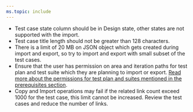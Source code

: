 ```yaml
---
ms.topic: include
---
```


* Test case state column should be in Design state, other states are not supported with the import.
* Test case title length should not be greater than 128 characters. 
* There is a limit of 20 MB on JSON object which gets created during import and export, so try to import and export with small subset of the test cases.
* Ensure that the user has permission on area and iteration paths for test plan and test suite which they are planning to import or export. [Read more about the permissions for test plan and suites mentioned in the prerequisites section](../create-a-test-plan.md#prerequisites).
* Copy and Import operations may fail if the related link count exceed 1000 for the test case, this limit cannot be increased. Review the test cases and reduce the number of links.
